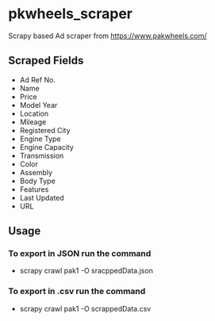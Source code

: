 # pkwheels_scraper
Scrapy based Ad scraper from https://www.pakwheels.com/


## Scraped Fields

- Ad Ref No.
- Name
- Price
- Model Year
- Location
- Mileage
- Registered City
- Engine Type
- Engine Capacity
- Transmission
- Color
- Assembly
- Body Type
- Features
- Last Updated
- URL


## Usage 
### To export in JSON run the command
- scrapy crawl pak1 -O sracppedData.json

### To export in .csv run the command
- scrapy crawl pak1 -O scrappedData.csv
